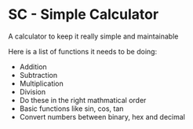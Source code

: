 # SC - Simple Calculator
A calculator to keep it really simple and maintainable

Here is a list of functions it needs to be doing:
- Addition
- Subtraction
- Multiplication
- Division
- Do these in the right mathmatical order
- Basic functions like sin, cos, tan 
- Convert numbers between binary, hex and decimal